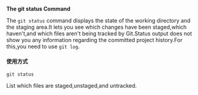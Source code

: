 **The git status Command**

The <code>git status</code> command displays the state of the working directory and the staging area.It lets you see which changes have been staged,which haven't,and which files aren't being tracked by Git.Status output does not show you any information regarding the committed project history.For this,you need to use <code>git log</code>.

#### 使用方式

	git status

List which files are staged,unstaged,and untracked.

